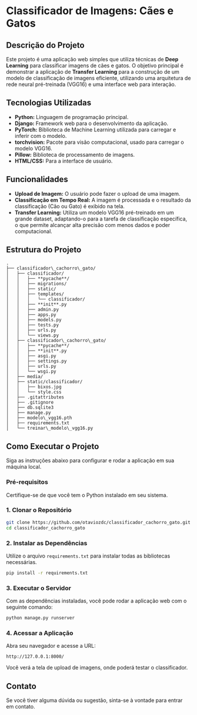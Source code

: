 # Classificador de Imagens: Cães e Gatos

## Descrição do Projeto

Este projeto é uma aplicação web simples que utiliza técnicas de **Deep Learning** para classificar imagens de cães e gatos. O objetivo principal é demonstrar a aplicação de **Transfer Learning** para a construção de um modelo de classificação de imagens eficiente, utilizando uma arquitetura de rede neural pré-treinada (VGG16) e uma interface web para interação.

## Tecnologias Utilizadas

  * **Python:** Linguagem de programação principal.
  * **Django:** Framework web para o desenvolvimento da aplicação.
  * **PyTorch:** Biblioteca de Machine Learning utilizada para carregar e inferir com o modelo.
  * **torchvision:** Pacote para visão computacional, usado para carregar o modelo VGG16.
  * **Pillow:** Biblioteca de processamento de imagens.
  * **HTML/CSS:** Para a interface de usuário.

## Funcionalidades

  * **Upload de Imagem:** O usuário pode fazer o upload de uma imagem.
  * **Classificação em Tempo Real:** A imagem é processada e o resultado da classificação (Cão ou Gato) é exibido na tela.
  * **Transfer Learning:** Utiliza um modelo VGG16 pré-treinado em um grande dataset, adaptando-o para a tarefa de classificação específica, o que permite alcançar alta precisão com menos dados e poder computacional.

## Estrutura do Projeto

```
.
├── classificador\_cachorro\_gato/    
│   ├── classificador/                
│   │   ├── **pycache**/
│   │   ├── migrations/
│   │   ├── static/
│   │   ├── templates/
│   │   │   └── classificador/           
│   │   ├── **init**.py
│   │   ├── admin.py
│   │   ├── apps.py
│   │   ├── models.py
│   │   ├── tests.py
│   │   ├── urls.py
│   │   └── views.py
│   ├── classificador\_cachorro\_gato/     
│   │   ├── **pycache**/
│   │   ├── **init**.py
│   │   ├── asgi.py
│   │   ├── settings.py
│   │   ├── urls.py
│   │   └── wsgi.py
│   ├── media/                           
│   ├── static/classificador/            
│   │   ├── bixos.jpg
│   │   └── style.css
│   ├── .gitattributes                  
│   ├── .gitignore                       
│   ├── db.sqlite3                       
│   ├── manage.py                        
│   ├── modelo\_vgg16.pth               
│   ├── requirements.txt                
│   └── treinar\_modelo\_vgg16.py         

```


## Como Executar o Projeto

Siga as instruções abaixo para configurar e rodar a aplicação em sua máquina local.

### Pré-requisitos

Certifique-se de que você tem o Python instalado em seu sistema.

### 1\. Clonar o Repositório

```bash
git clone https://github.com/otaviozdc/classificador_cachorro_gato.git
cd classificador_cachorro_gato
```

### 2\. Instalar as Dependências

Utilize o arquivo `requirements.txt` para instalar todas as bibliotecas necessárias.

```bash
pip install -r requirements.txt
```

### 3\. Executar o Servidor

Com as dependências instaladas, você pode rodar a aplicação web com o seguinte comando:

```bash
python manage.py runserver
```

### 4\. Acessar a Aplicação

Abra seu navegador e acesse a URL:

```
http://127.0.0.1:8000/
```

Você verá a tela de upload de imagens, onde poderá testar o classificador.

## Contato

Se você tiver alguma dúvida ou sugestão, sinta-se à vontade para entrar em contato.
